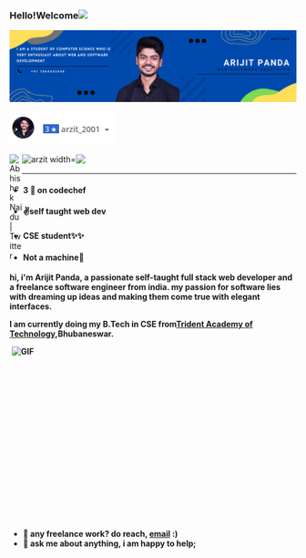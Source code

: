 ### Hello!Welcome<img src="https://media.giphy.com/media/hvRJCLFzcasrR4ia7z/giphy.gif" width="25px">



![banner.png](banner.png)


  [![banner.png](codechef3.png)](https://www.codechef.com/users/arzit_2001)



<a href="https://twitter.com/PandaArzit">
  <img align="left" alt="Abhishek Naidu | Twitter" width="22px" src="https://raw.githubusercontent.com/peterthehan/peterthehan/master/assets/twitter.svg" />
</a>


<a href="https://open.spotify.com/user/e90fe4zsndbm6xoe2t7t8kogf?si=WaLKpwvWTle0btle2qPb6g">
  <img align="left" alt="arzit width="22px" src=https://www.freepnglogos.com/uploads/spotify-logo-png/spotify-download-logo-30.png" />
</a>

![](https://visitor-badge.glitch.me/badge?page_id=arzitPanda.arzitPanda)












<hr/>
  <span>
<ul>
 <li><h4> <b> 3 🌟 on codechef </b></h4></li>
 <li><h4> <b> ✌self taught web dev <b> </h4></li>
 <li><h4> <b> CSE student✨✨ <b> </h4></li>
 <li><h4> <b> Not a machine🌚 <b> </h4></li>
</ul>

</span>

hi, i'm **Arijit Panda**, a passionate self-taught full stack web developer and a freelance software engineer from india. my passion for software lies with dreaming up ideas and making them come true with elegant interfaces.

I am currently doing my B.Tech in CSE  from[Trident Academy of Technology](https://tat.ac.in/),Bhubaneswar.


  <img align="right" alt="GIF" src="https://c.tenor.com/GfSX-u7VGM4AAAAC/coding.gif" width="500" height="320" />
  
- 💼 any freelance work? do reach, [email](mailto:arzit43.143@gmail.com) :)
- 💬 ask me about anything, i am happy to help;

   
   
<!--
**ArzitPanda/ArzitPanda** is a ✨ _special_ ✨ repository because its `README.md` (this file) appears on your GitHub profile.

Here are some ideas to get you started:

- 🔭 I’m currently working on ...
- 🌱 I’m currently learning ...
- 👯 I’m looking to collaborate on ...
- 🤔 I’m looking for help with ...
- 💬 Ask me about ...
- 📫 How to reach me: ...
- 😄 Pronouns: ...
- ⚡ Fun fact: ...
-->

